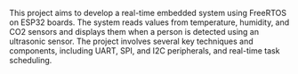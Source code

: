 This project aims to develop a real-time embedded system using FreeRTOS on ESP32 boards. The system reads values from temperature, humidity, and CO2 sensors and displays them when a person is detected using an ultrasonic sensor. The project involves several key techniques and components, including UART, SPI, and I2C peripherals, and real-time task scheduling.
